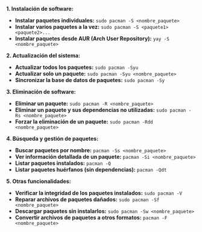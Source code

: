 **1. Instalación de software:**

- **Instalar paquetes individuales:** `sudo pacman -S <nombre_paquete>`
- **Instalar varios paquetes a la vez:** `sudo pacman -S <paquete1> <paquete2>...`
- **Instalar paquetes desde AUR (Arch User Repository):** `yay -S <nombre_paquete>`

**2. Actualización del sistema:**

- **Actualizar todos los paquetes:** `sudo pacman -Syu`
- **Actualizar solo un paquete:** `sudo pacman -Syu <nombre_paquete>`
- **Sincronizar la base de datos de paquetes:** `sudo pacman -Sy`

**3. Eliminación de software:**

- **Eliminar un paquete:** `sudo pacman -R <nombre_paquete>`
- **Eliminar un paquete y sus dependencias no utilizadas:** `sudo pacman -Rs <nombre_paquete>`
- **Forzar la eliminación de un paquete:** `sudo pacman -Rdd <nombre_paquete>`

**4. Búsqueda y gestión de paquetes:**

- **Buscar paquetes por nombre:** `pacman -Ss <nombre_paquete>`
- **Ver información detallada de un paquete:** `pacman -Si <nombre_paquete>`
- **Listar paquetes instalados:** `pacman -Q`
- **Listar paquetes huérfanos (sin dependencias):** `pacman -Qdt`

**5. Otras funcionalidades:**

- **Verificar la integridad de los paquetes instalados:** `sudo pacman -V`
- **Reparar archivos de paquetes dañados:** `sudo pacman -Sf <nombre_paquete>`
- **Descargar paquetes sin instalarlos:** `sudo pacman -Sw <nombre_paquete>`
- **Convertir archivos de paquetes a otros formatos:** `pacman -F <nombre_paquete>`